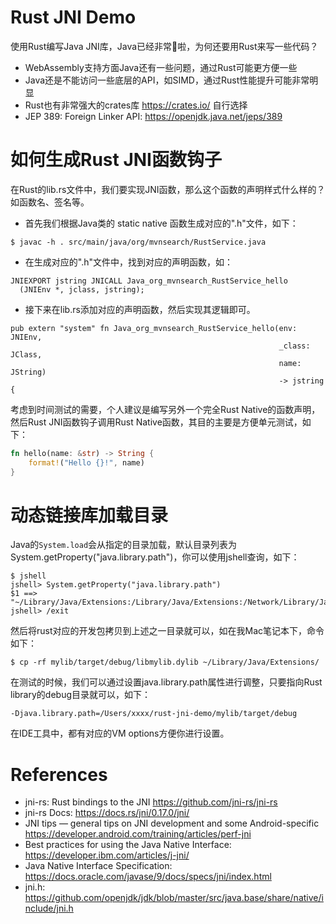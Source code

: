 Rust JNI Demo
=============

使用Rust编写Java JNI库，Java已经非常🐂啦，为何还要用Rust来写一些代码？

* WebAssembly支持方面Java还有一些问题，通过Rust可能更方便一些
* Java还是不能访问一些底层的API，如SIMD，通过Rust性能提升可能非常明显
* Rust也有非常强大的crates库 https://crates.io/ 自行选择
* JEP 389: Foreign Linker API: https://openjdk.java.net/jeps/389

# 如何生成Rust JNI函数钩子
在Rust的lib.rs文件中，我们要实现JNI函数，那么这个函数的声明样式什么样的？ 如函数名、签名等。

* 首先我们根据Java类的 static native 函数生成对应的".h"文件，如下：

```
$ javac -h . src/main/java/org/mvnsearch/RustService.java
```

* 在生成对应的".h"文件中，找到对应的声明函数，如：

```
JNIEXPORT jstring JNICALL Java_org_mvnsearch_RustService_hello
  (JNIEnv *, jclass, jstring);
```

* 接下来在lib.rs添加对应的声明函数，然后实现其逻辑即可。

```
pub extern "system" fn Java_org_mvnsearch_RustService_hello(env: JNIEnv,
                                                            _class: JClass,
                                                            name: JString)
                                                            -> jstring {
```

考虑到时间测试的需要，个人建议是编写另外一个完全Rust Native的函数声明，然后Rust JNI函数钩子调用Rust Native函数，其目的主要是方便单元测试，如下：

```rust
fn hello(name: &str) -> String {
    format!("Hello {}!", name)
}
```

# 动态链接库加载目录
Java的`System.load`会从指定的目录加载，默认目录列表为System.getProperty("java.library.path")，你可以使用jshell查询，如下：

```
$ jshell
jshell> System.getProperty("java.library.path")
$1 ==> "~/Library/Java/Extensions:/Library/Java/Extensions:/Network/Library/Java/Extensions:/System/Library/Java/Extensions:/usr/lib/java:."
jshell> /exit
```

然后将rust对应的开发包拷贝到上述之一目录就可以，如在我Mac笔记本下，命令如下：

```
$ cp -rf mylib/target/debug/libmylib.dylib ~/Library/Java/Extensions/
```

在测试的时候，我们可以通过设置java.library.path属性进行调整，只要指向Rust library的debug目录就可以，如下：

```
-Djava.library.path=/Users/xxxx/rust-jni-demo/mylib/target/debug
```

在IDE工具中，都有对应的VM options方便你进行设置。

# References

* jni-rs: Rust bindings to the JNI https://github.com/jni-rs/jni-rs
* jni-rs Docs:  https://docs.rs/jni/0.17.0/jni/
* JNI tips — general tips on JNI development and some Android-specific https://developer.android.com/training/articles/perf-jni
* Best practices for using the Java Native Interface: https://developer.ibm.com/articles/j-jni/
* Java Native Interface Specification: https://docs.oracle.com/javase/9/docs/specs/jni/index.html
* jni.h: https://github.com/openjdk/jdk/blob/master/src/java.base/share/native/include/jni.h


